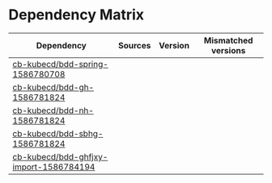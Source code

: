 # Dependency Matrix

Dependency | Sources | Version | Mismatched versions
---------- | ------- | ------- | -------------------
[cb-kubecd/bdd-spring-1586780708](https://github.com/cb-kubecd/bdd-spring-1586780708.git) |  | []() | 
[cb-kubecd/bdd-gh-1586781824](https://github.com/cb-kubecd/bdd-gh-1586781824.git) |  | []() | 
[cb-kubecd/bdd-nh-1586781824](https://github.com/cb-kubecd/bdd-nh-1586781824.git) |  | []() | 
[cb-kubecd/bdd-sbhg-1586781824](https://github.com/cb-kubecd/bdd-sbhg-1586781824.git) |  | []() | 
[cb-kubecd/bdd-ghfjxy-import-1586784194](https://github.com/cb-kubecd/bdd-ghfjxy-import-1586784194.git) |  | []() | 
